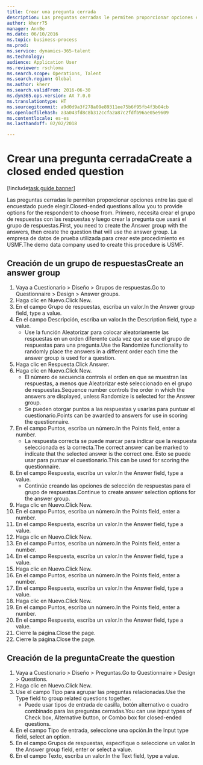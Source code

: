 ```yaml
--- 
title: Crear una pregunta cerrada
description: Las preguntas cerradas le permiten proporcionar opciones entre las que el encuestado puede elegir.
author: kherr75
manager: AnnBe
ms.date: 06/10/2016
ms.topic: business-process
ms.prod: 
ms.service: dynamics-365-talent
ms.technology: 
audience: Application User
ms.reviewer: rschloma
ms.search.scope: Operations, Talent
ms.search.region: Global
ms.author: kherr
ms.search.validFrom: 2016-06-30
ms.dyn365.ops.version: AX 7.0.0
ms.translationtype: HT
ms.sourcegitcommit: a9d0d9a3f278a09e89311ee75b6f95fb4f3b04cb
ms.openlocfilehash: a3a043fd8c8b312ccfa2a87c2fdfb96ae05e9609
ms.contentlocale: es-es
ms.lasthandoff: 02/02/2018

---
```

# <a name="create-a-closed-ended-question"></a><span data-ttu-id="ebaed-103">Crear una pregunta cerrada</span><span class="sxs-lookup"><span data-stu-id="ebaed-103">Create a closed ended question</span></span>

[!include[task guide banner](../../includes/task-guide-banner.md)]

<span data-ttu-id="ebaed-104">Las preguntas cerradas le permiten proporcionar opciones entre las que el encuestado puede elegir.</span><span class="sxs-lookup"><span data-stu-id="ebaed-104">Closed-ended questions allow you to provide options for the respondent to choose from.</span></span> <span data-ttu-id="ebaed-105">Primero, necesita crear el grupo de respuestas con las respuestas y luego crear la pregunta que usará el grupo de respuestas.</span><span class="sxs-lookup"><span data-stu-id="ebaed-105">First, you need to create the Answer group with the answers, then create the question that will use the answer group.</span></span> <span data-ttu-id="ebaed-106">La empresa de datos de prueba utilizada para crear este procedimiento es USMF.</span><span class="sxs-lookup"><span data-stu-id="ebaed-106">The demo data company used to create this procedure is USMF.</span></span>


## <a name="create-an-answer-group"></a><span data-ttu-id="ebaed-107">Creación de un grupo de respuestas</span><span class="sxs-lookup"><span data-stu-id="ebaed-107">Create an answer group</span></span>
1. <span data-ttu-id="ebaed-108">Vaya a Cuestionario > Diseño > Grupos de respuestas.</span><span class="sxs-lookup"><span data-stu-id="ebaed-108">Go to Questionnaire > Design > Answer groups.</span></span>
2. <span data-ttu-id="ebaed-109">Haga clic en Nuevo.</span><span class="sxs-lookup"><span data-stu-id="ebaed-109">Click New.</span></span>
3. <span data-ttu-id="ebaed-110">En el campo Grupo de respuestas, escriba un valor.</span><span class="sxs-lookup"><span data-stu-id="ebaed-110">In the Answer group field, type a value.</span></span>
4. <span data-ttu-id="ebaed-111">En el campo Descripción, escriba un valor.</span><span class="sxs-lookup"><span data-stu-id="ebaed-111">In the Description field, type a value.</span></span>
    * <span data-ttu-id="ebaed-112">Use la función Aleatorizar para colocar aleatoriamente las respuestas en un orden diferente cada vez que se use el grupo de respuestas para una pregunta.</span><span class="sxs-lookup"><span data-stu-id="ebaed-112">Use the Randomize functionality to randomly place the answers in a different order each time the answer group is used for a question.</span></span>  
5. <span data-ttu-id="ebaed-113">Haga clic en Respuesta.</span><span class="sxs-lookup"><span data-stu-id="ebaed-113">Click Answer.</span></span>
6. <span data-ttu-id="ebaed-114">Haga clic en Nuevo.</span><span class="sxs-lookup"><span data-stu-id="ebaed-114">Click New.</span></span>
    * <span data-ttu-id="ebaed-115">El número de secuencia controla el orden en que se muestran las respuestas, a menos que Aleatorizar esté seleccionado en el grupo de respuestas.</span><span class="sxs-lookup"><span data-stu-id="ebaed-115">Sequence number controls the order in which the answers are displayed, unless Randomize is selected for the Answer group.</span></span>  
    * <span data-ttu-id="ebaed-116">Se pueden otorgar puntos a las respuestas y usarlas para puntuar el cuestionario.</span><span class="sxs-lookup"><span data-stu-id="ebaed-116">Points can be awarded to answers for use in scoring the questionnaire.</span></span>  
7. <span data-ttu-id="ebaed-117">En el campo Puntos, escriba un número.</span><span class="sxs-lookup"><span data-stu-id="ebaed-117">In the Points field, enter a number.</span></span>
    * <span data-ttu-id="ebaed-118">La respuesta correcta se puede marcar para indicar que la respuesta seleccionada es la correcta.</span><span class="sxs-lookup"><span data-stu-id="ebaed-118">The correct answer can be marked to indicate that the selected answer is the correct one.</span></span> <span data-ttu-id="ebaed-119">Esto se puede usar para puntuar el cuestionario.</span><span class="sxs-lookup"><span data-stu-id="ebaed-119">This can be used for scoring the questionnaire.</span></span>  
8. <span data-ttu-id="ebaed-120">En el campo Respuesta, escriba un valor.</span><span class="sxs-lookup"><span data-stu-id="ebaed-120">In the Answer field, type a value.</span></span>
    * <span data-ttu-id="ebaed-121">Continúe creando las opciones de selección de respuestas para el grupo de respuestas.</span><span class="sxs-lookup"><span data-stu-id="ebaed-121">Continue to create answer selection options for the answer group.</span></span>  
9. <span data-ttu-id="ebaed-122">Haga clic en Nuevo.</span><span class="sxs-lookup"><span data-stu-id="ebaed-122">Click New.</span></span>
10. <span data-ttu-id="ebaed-123">En el campo Puntos, escriba un número.</span><span class="sxs-lookup"><span data-stu-id="ebaed-123">In the Points field, enter a number.</span></span>
11. <span data-ttu-id="ebaed-124">En el campo Respuesta, escriba un valor.</span><span class="sxs-lookup"><span data-stu-id="ebaed-124">In the Answer field, type a value.</span></span>
12. <span data-ttu-id="ebaed-125">Haga clic en Nuevo.</span><span class="sxs-lookup"><span data-stu-id="ebaed-125">Click New.</span></span>
13. <span data-ttu-id="ebaed-126">En el campo Puntos, escriba un número.</span><span class="sxs-lookup"><span data-stu-id="ebaed-126">In the Points field, enter a number.</span></span>
14. <span data-ttu-id="ebaed-127">En el campo Respuesta, escriba un valor.</span><span class="sxs-lookup"><span data-stu-id="ebaed-127">In the Answer field, type a value.</span></span>
15. <span data-ttu-id="ebaed-128">Haga clic en Nuevo.</span><span class="sxs-lookup"><span data-stu-id="ebaed-128">Click New.</span></span>
16. <span data-ttu-id="ebaed-129">En el campo Puntos, escriba un número.</span><span class="sxs-lookup"><span data-stu-id="ebaed-129">In the Points field, enter a number.</span></span>
17. <span data-ttu-id="ebaed-130">En el campo Respuesta, escriba un valor.</span><span class="sxs-lookup"><span data-stu-id="ebaed-130">In the Answer field, type a value.</span></span>
18. <span data-ttu-id="ebaed-131">Haga clic en Nuevo.</span><span class="sxs-lookup"><span data-stu-id="ebaed-131">Click New.</span></span>
19. <span data-ttu-id="ebaed-132">En el campo Puntos, escriba un número.</span><span class="sxs-lookup"><span data-stu-id="ebaed-132">In the Points field, enter a number.</span></span>
20. <span data-ttu-id="ebaed-133">En el campo Respuesta, escriba un valor.</span><span class="sxs-lookup"><span data-stu-id="ebaed-133">In the Answer field, type a value.</span></span>
21. <span data-ttu-id="ebaed-134">Cierre la página.</span><span class="sxs-lookup"><span data-stu-id="ebaed-134">Close the page.</span></span>
22. <span data-ttu-id="ebaed-135">Cierre la página.</span><span class="sxs-lookup"><span data-stu-id="ebaed-135">Close the page.</span></span>

## <a name="create-the-question"></a><span data-ttu-id="ebaed-136">Creación de la pregunta</span><span class="sxs-lookup"><span data-stu-id="ebaed-136">Create the question</span></span>
1. <span data-ttu-id="ebaed-137">Vaya a Cuestionario > Diseño > Preguntas.</span><span class="sxs-lookup"><span data-stu-id="ebaed-137">Go to Questionnaire > Design > Questions.</span></span>
2. <span data-ttu-id="ebaed-138">Haga clic en Nuevo.</span><span class="sxs-lookup"><span data-stu-id="ebaed-138">Click New.</span></span>
3. <span data-ttu-id="ebaed-139">Use el campo Tipo para agrupar las preguntas relacionadas.</span><span class="sxs-lookup"><span data-stu-id="ebaed-139">Use the Type field to group related questions together.</span></span>
    * <span data-ttu-id="ebaed-140">Puede usar tipos de entrada de casilla, botón alternativo o cuadro combinado para las preguntas cerradas.</span><span class="sxs-lookup"><span data-stu-id="ebaed-140">You can use input types of Check box, Alternative button, or Combo box for closed-ended questions.</span></span>  
4. <span data-ttu-id="ebaed-141">En el campo Tipo de entrada, seleccione una opción.</span><span class="sxs-lookup"><span data-stu-id="ebaed-141">In the Input type field, select an option.</span></span>
5. <span data-ttu-id="ebaed-142">En el campo Grupos de respuestas, especifique o seleccione un valor.</span><span class="sxs-lookup"><span data-stu-id="ebaed-142">In the Answer group field, enter or select a value.</span></span>
6. <span data-ttu-id="ebaed-143">En el campo Texto, escriba un valor.</span><span class="sxs-lookup"><span data-stu-id="ebaed-143">In the Text field, type a value.</span></span>


